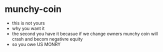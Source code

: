 # munchy-coin
- this is not yours 
- why you want it
- the second you have it becasue if we change owners munchy coin will crash and becom negativre equity 
- so you owe US MONRY
